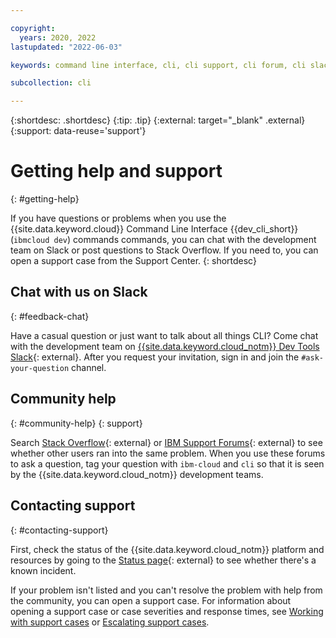 ```yaml
---

copyright:
  years: 2020, 2022
lastupdated: "2022-06-03"

keywords: command line interface, cli, cli support, cli forum, cli slack, cli chat, cli help, developer tools, ibmcloud dev commands, ic dev commands, commands

subcollection: cli

---
```


{:shortdesc: .shortdesc}
{:tip: .tip}
{:external: target="_blank" .external}
{:support: data-reuse='support'}

# Getting help and support
{: #getting-help}

If you have questions or problems when you use the {{site.data.keyword.cloud}} Command Line Interface {{dev_cli_short}} (`ibmcloud dev`) commands commands, you can chat with the development team on Slack or post questions to Stack Overflow. If you need to, you can open a support case from the Support Center.
{: shortdesc}

## Chat with us on Slack
{: #feedback-chat}

Have a casual question or just want to talk about all things CLI? Come chat with the development team on [{{site.data.keyword.cloud_notm}} Dev Tools Slack](https://ic-devops-slack-invite.us-south.devops.cloud.ibm.com/){: external}. After you request your invitation, sign in and join the `#ask-your-question` channel.

## Community help
{: #community-help}
{: support}

Search [Stack Overflow](https://stackoverflow.com/search?q=ibm-cloud){: external} or [IBM Support Forums](https://www.ibm.com/mysupport/s/forumshome){: external} to see whether other users ran into the same problem. When you use these forums to ask a question, tag your question with `ibm-cloud` and `cli` so that it is seen by the {{site.data.keyword.cloud_notm}} development teams.

## Contacting support
{: #contacting-support}

First, check the status of the {{site.data.keyword.cloud_notm}} platform and resources by going to the [Status page](https://cloud.ibm.com/status){: external} to see whether there's a known incident.

If your problem isn't listed and you can't resolve the problem with help from the community, you can open a support case. For information about opening a support case or case severities and response times, see [Working with support cases](/docs/get-support?topic=get-support-open-case) or [Escalating support cases](/docs/get-support?topic=get-support-escalation).

